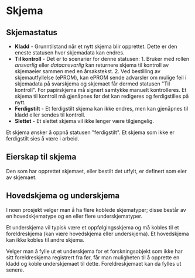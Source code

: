 # Skjema

## Skjemastatus

* **Kladd** - Grunntilstand når et nytt skjema blir opprettet. Dette er den eneste statusen hvor skjemadata kan endres. 
* **Til kontroll** - Det er to scenarier for denne statusen: 1. Bruker med rollen *ansvarlig* eller *dataansvarlig* kan returnere skjema til kontroll av skjemaeier sammen med en årsakstekst. 2. Ved bestilling av skjemautfyllelse (ePROM), kan ePROM sende advarsler om mulige feil i skjemadata på svarskjema og skjemaet får dermed statusen "Til kontroll". For papirskjema må signert samtykke manuelt kontrolleres. Et skjema til kontroll må gjenåpnes før det kan redigeres og ferdigstilles på nytt. 
* **Ferdigstilt** - Et ferdigstilt skjema kan ikke endres, men kan gjenåpnes til kladd eller sendes til kontroll. 
* **Slettet** - Et slettet skjema vil ikke lenger være tilgjengelig. 

Et skjema ønsker å oppnå statusen "ferdigstilt". Et skjema som ikke er ferdigstilt sies å være i arbeid.

## Eierskap til skjema
Den som har opprettet skjemaet, eller bestilt det utfylt, er definert som eier av skjemaet.

## Hovedskjema og underskjema 
I noen prosjekt velger man å ha flere koblede skjematyper; disse består av en hovedskjematype og en eller flere underskjematyper. 
            
Et underskjema vil typisk være et oppfølgingsskjema og må kobles til et foreldreskjema (kan være hovedskjema eller underskjema). Et hovedskjema kan ikke kobles til andre skjema.
            
Velger man å fylle ut et underskjema for et forskningsobjekt som ikke har sitt foreldreskjema registrert fra før, får man muligheten til å opprette en kladd og koble underskjemaet til dette. Foreldreskjemaet kan da fylles ut senere.
